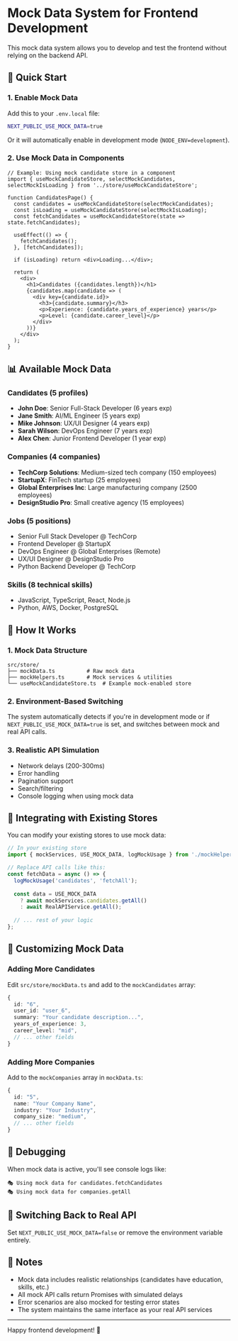 # Mock Data System for Frontend Development

This mock data system allows you to develop and test the frontend without relying on the backend API.

## 🎯 Quick Start

### 1. Enable Mock Data

Add this to your `.env.local` file:
```bash
NEXT_PUBLIC_USE_MOCK_DATA=true
```

Or it will automatically enable in development mode (`NODE_ENV=development`).

### 2. Use Mock Data in Components

```tsx
// Example: Using mock candidate store in a component
import { useMockCandidateStore, selectMockCandidates, selectMockIsLoading } from '../store/useMockCandidateStore';

function CandidatesPage() {
  const candidates = useMockCandidateStore(selectMockCandidates);
  const isLoading = useMockCandidateStore(selectMockIsLoading);
  const fetchCandidates = useMockCandidateStore(state => state.fetchCandidates);

  useEffect(() => {
    fetchCandidates();
  }, [fetchCandidates]);

  if (isLoading) return <div>Loading...</div>;

  return (
    <div>
      <h1>Candidates ({candidates.length})</h1>
      {candidates.map(candidate => (
        <div key={candidate.id}>
          <h3>{candidate.summary}</h3>
          <p>Experience: {candidate.years_of_experience} years</p>
          <p>Level: {candidate.career_level}</p>
        </div>
      ))}
    </div>
  );
}
```

## 📊 Available Mock Data

### Candidates (5 profiles)
- **John Doe**: Senior Full-Stack Developer (6 years exp)
- **Jane Smith**: AI/ML Engineer (5 years exp) 
- **Mike Johnson**: UX/UI Designer (4 years exp)
- **Sarah Wilson**: DevOps Engineer (7 years exp)
- **Alex Chen**: Junior Frontend Developer (1 year exp)

### Companies (4 companies)
- **TechCorp Solutions**: Medium-sized tech company (150 employees)
- **StartupX**: FinTech startup (25 employees)
- **Global Enterprises Inc**: Large manufacturing company (2500 employees)
- **DesignStudio Pro**: Small creative agency (15 employees)

### Jobs (5 positions)
- Senior Full Stack Developer @ TechCorp
- Frontend Developer @ StartupX
- DevOps Engineer @ Global Enterprises (Remote)
- UX/UI Designer @ DesignStudio Pro
- Python Backend Developer @ TechCorp

### Skills (8 technical skills)
- JavaScript, TypeScript, React, Node.js
- Python, AWS, Docker, PostgreSQL

## 🔧 How It Works

### 1. Mock Data Structure
```
src/store/
├── mockData.ts          # Raw mock data
├── mockHelpers.ts       # Mock services & utilities
└── useMockCandidateStore.ts  # Example mock-enabled store
```

### 2. Environment-Based Switching
The system automatically detects if you're in development mode or if `NEXT_PUBLIC_USE_MOCK_DATA=true` is set, and switches between mock and real API calls.

### 3. Realistic API Simulation
- Network delays (200-300ms)
- Error handling
- Pagination support
- Search/filtering
- Console logging when using mock data

## 🚀 Integrating with Existing Stores

You can modify your existing stores to use mock data:

```typescript
// In your existing store
import { mockServices, USE_MOCK_DATA, logMockUsage } from './mockHelpers';

// Replace API calls like this:
const fetchData = async () => {
  logMockUsage('candidates', 'fetchAll');
  
  const data = USE_MOCK_DATA 
    ? await mockServices.candidates.getAll()
    : await RealAPIService.getAll();
    
  // ... rest of your logic
};
```

## 🎨 Customizing Mock Data

### Adding More Candidates
Edit `src/store/mockData.ts` and add to the `mockCandidates` array:

```typescript
{
  id: "6",
  user_id: "user_6", 
  summary: "Your candidate description...",
  years_of_experience: 3,
  career_level: "mid",
  // ... other fields
}
```

### Adding More Companies
Add to the `mockCompanies` array in `mockData.ts`:

```typescript
{
  id: "5",
  name: "Your Company Name",
  industry: "Your Industry",
  company_size: "medium",
  // ... other fields
}
```

## 🐛 Debugging

When mock data is active, you'll see console logs like:
```
🎭 Using mock data for candidates.fetchCandidates
🎭 Using mock data for companies.getAll
```

## 🔄 Switching Back to Real API

Set `NEXT_PUBLIC_USE_MOCK_DATA=false` or remove the environment variable entirely.

## 📝 Notes

- Mock data includes realistic relationships (candidates have education, skills, etc.)
- All mock API calls return Promises with simulated delays
- Error scenarios are also mocked for testing error states
- The system maintains the same interface as your real API services

---

Happy frontend development! 🎉 
